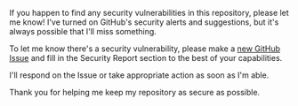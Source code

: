 If you happen to find any security vulnerabilities in this repository, please let me know! I've turned on GitHub's security alerts and suggestions, but it's always possible that I'll miss something.

To let me know there's a security vulnerability, please make a [new GitHub Issue](https://github.com/emmahsax/csci-workshop/issues/new) and fill in the Security Report section to the best of your capabilities.

I'll respond on the Issue or take appropriate action as soon as I'm able.

Thank you for helping me keep my repository as secure as possible.
